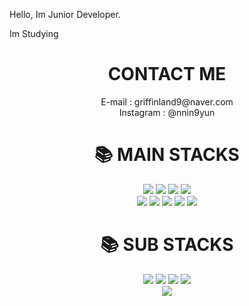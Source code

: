 Hello, Im Junior Developer. 

Im Studying 

<div align=center><h1>CONTACT ME</h1></div>
<div align=center>
E-mail : griffinland9@naver.com
<br>
Instagram : @nnin9yun
</div>

<div align=center><h1>📚 MAIN STACKS</h1></div>
<div align=center>
  <img src="https://img.shields.io/badge/SpringBoot-6DB33F?style=for-the-badge&logo=Spring Boot&logoColor=white">
  <img src="https://img.shields.io/badge/Flutter-02569B?style=for-the-badge&logo=Flutter&logoColor=white">
  <img src="https://img.shields.io/badge/Mysql-4479A1?style=for-the-badge&logo=Mysql&logoColor=white">
  <img src="https://img.shields.io/badge/oracle-F80000?style=for-the-badge&logo=oracle&logoColor=white">
  <br>
  <img src="https://img.shields.io/badge/intellijIDEA-000000?style=for-the-badge&logo=intellijIDEA&logoColor=white">
  <img src="https://img.shields.io/badge/androidStudio-3DDC84?style=for-the-badge&logo=androidStudio&logoColor=white">
  <img src="https://img.shields.io/badge/firebase-FFCA28?style=for-the-badge&logo=firebase&logoColor=white">
  <img src="https://img.shields.io/badge/github-181717?style=for-the-badge&logo=github&logoColor=white">
  <img src="https://img.shields.io/badge/java-007396?style=for-the-badge&logo=java&logoColor=white">
</div>

<div align=center><h1>📚 SUB STACKS</h1></div>
<div align=center>
<img src="https://img.shields.io/badge/HTML5-E34F26?style=for-the-badge&logo=HTML5&logoColor=white">
<img src="https://img.shields.io/badge/CSS3-1572B6?style=for-the-badge&logo=CSS3&logoColor=white">
<img src="https://img.shields.io/badge/C-A8B9CC?style=for-the-badge&logo=C&logoColor=white">
<img src="https://img.shields.io/badge/c++-00599C?style=for-the-badge&logo=c++&logoColor=white">
 <br>
<img src="https://img.shields.io/badge/amazonaws-232F3E?style=for-the-badge&logo=amazonaws&logoColor=white">
  
  
</div>
